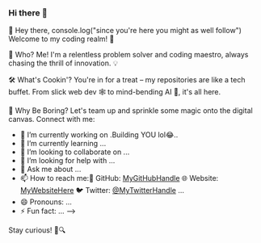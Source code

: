 ### Hi there 👋
👋 Hey there, console.log("since you're here you might as well follow") Welcome to my coding realm! 🚀

🌟 Who? Me!
I'm a relentless problem solver and coding maestro, always chasing the thrill of innovation. 💡

🛠️ What's Cookin'?
You're in for a treat – my repositories are like a tech buffet. From slick web dev 🕸️ to mind-bending AI 🤖, it's all here.

🌌 Why Be Boring?
Let's team up and sprinkle some magic onto the digital canvas. Connect with me:

- 🔭 I’m currently working on .Building YOU lol😂..
- 🌱 I’m currently learning ...
- 👯 I’m looking to collaborate on ...
- 🤔 I’m looking for help with ...
- 💬 Ask me about ...
- 📫 How to reach me:🐙 GitHub: [MyGitHubHandle](https://github.com/Smilez21)
🌐 Website: [MyWebsiteHere](https://1virtuous-portfolio.netlify.app)
🐦 Twitter: [@MyTwitterHandle](https://https://twitter.com/home) ...
- 😄 Pronouns: ...
- ⚡ Fun fact: ...
-->

Stay curious! 🌈🔍

<!--
**Smilez21/Smilez21** is a ✨ _special_ ✨ repository because its `README.md` (this file) appears on your GitHub profile.

Here are some ideas to get you started:

- 🔭 I’m currently working on .Building YOU lol😂..
- 🌱 I’m currently learning ...
- 👯 I’m looking to collaborate on ...
- 🤔 I’m looking for help with ...
- 💬 Ask me about ...
- 📫 How to reach me:🐙 GitHub: [YourGitHubHandle](https://github.com/Smilez21)
🌐 Website: [YourWebsiteHere](https://1virtuous-portfolio.netlify.app)
🐦 Twitter: [@YourTwitterHandle](https://https://twitter.com/home) ...
- 😄 Pronouns: ...
- ⚡ Fun fact: ...
-->
